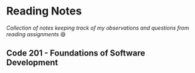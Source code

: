 # Reading Notes
_Collection of notes keeping track of my observations and questions from reading assignments_ :smile:
## Code 201 - Foundations of Software Development

